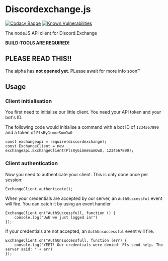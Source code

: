 # Discordexchange.js
[![Codacy Badge](https://api.codacy.com/project/badge/Grade/3568134c4747441ea339dab9f04020e2)](https://app.codacy.com/app/cfan/discordexchange.js?utm_source=github.com&utm_medium=referral&utm_content=cfanoulis/discordexchange.js&utm_campaign=Badge_Grade_Settings)
[![Known Vulnerabilities](https://snyk.io/test/github/cfanoulis/discordexchange.js/badge.svg?targetFile=package.json)](https://snyk.io/test/github/cfanoulis/discordexchange.js?targetFile=package.json)

The nodeJS API client for Discord.Exchange

**BUILD-TOOLS ARE REQUIRED!**

## PLEASE READ THIS!!
The alpha has **not opened yet**. PLease await for more info soon:tm:

## Usage

### Client initialisation
You first need to initialise our little client. You need your API token and your bot's ID.

The following code would initialise a command with a bot ID of `1234567890` and a token of `PlsRyGimmeSumOwO`
```
const exchangeapi = require(discordexchange);
const ExchangeClient = new exchangeapi.ExchangeClient(PlsRyGimmeSumOwO, 1234567890);
```

### Client authentication
Now you need to authenticate your client. This is only done once per session:

```
ExchangeClient.authenticate();
```

When your credentials are accepted by our server, an `AuthSuccessful` event will fire. You can catch it by using an event handler

```
ExchangeClient.on("AuthSuccessfull, function () {
    console.log("UwU we just logged in!")
});
```

If your credentials are not accepted, an `AuthUnsuccessful` event will fire.

```
ExchangeClient.on("AuthUnsuccessfull, function (err) {
    console.log("YEET! Our credentials were denied! Pls send help. The server said: " + err)
});
```
